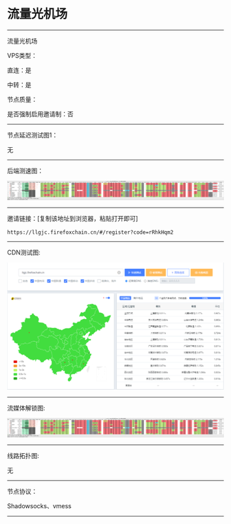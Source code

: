# 流量光机场

-------------------------

流量光机场

VPS类型：

直连：是

中转：是

节点质量：

是否强制启用邀请制：否

-------------------------

节点延迟测试图1：

无

-------------------------

后端测速图：

![image](https://github.com/kexue-aihao/Airport-Shopping-Guide/blob/master/Picture/%E6%B5%81%E9%87%8F%E5%85%89%E6%9C%BA%E5%9C%BA/%E6%B5%81%E9%87%8F%E5%85%89%E6%B5%8B%E9%80%9F%E5%9B%BE+%E6%B5%81%E5%AA%92%E4%BD%93.jpg?raw=true)

-------------------------

邀请链接：[复制该地址到浏览器，粘贴打开即可]

    https://llgjc.firefoxchain.cn/#/register?code=rRhkHqm2

-------------------------

 CDN测试图:

![image](https://github.com/kexue-aihao/Airport-Shopping-Guide/blob/master/Picture/%E6%B5%81%E9%87%8F%E5%85%89%E6%9C%BA%E5%9C%BA/%E6%B5%81%E9%87%8F%E5%85%89%E6%9C%BA%E5%9C%BAcdn%E6%B5%8B%E9%80%9F.png?raw=true)

-------------------------

流媒体解锁图:

![image](https://github.com/kexue-aihao/Airport-Shopping-Guide/blob/master/Picture/%E6%B5%81%E9%87%8F%E5%85%89%E6%9C%BA%E5%9C%BA/%E6%B5%81%E9%87%8F%E5%85%89%E6%B5%8B%E9%80%9F%E5%9B%BE+%E6%B5%81%E5%AA%92%E4%BD%93.jpg?raw=true)

-------------------------

线路拓扑图:
    
无

-------------------------

节点协议：

Shadowsocks、vmess

-------------------------
